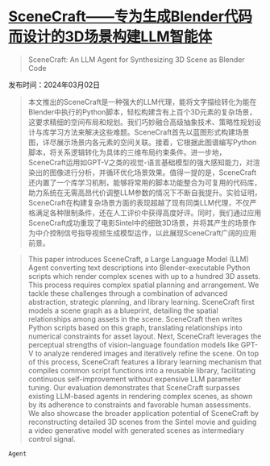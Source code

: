# [SceneCraft——专为生成Blender代码而设计的3D场景构建LLM智能体](https://arxiv.org/abs/2403.01248)

> SceneCraft: An LLM Agent for Synthesizing 3D Scene as Blender Code

发布时间：2024年03月02日

> 本文推出的SceneCraft是一种强大的LLM代理，能将文字描绘转化为能在Blender中执行的Python脚本，轻松构建含有上百个3D元素的复杂场景，这要求精细的空间布局和规划。我们巧妙融合高级抽象技术、策略性规划设计与库学习方法来解决这些难题。SceneCraft首先以蓝图形式构建场景图，详尽展示场景内各元素的空间关联。接着，它根据此图谱编写Python脚本，将关系逻辑转化为具体的三维布局约束条件。进一步地，SceneCraft运用如GPT-V之类的视觉-语言基础模型的强大感知能力，对渲染出的图像进行分析，并循环优化场景效果。值得一提的是，SceneCraft还内置了一个库学习机制，能够将常用的脚本功能整合为可复用的代码库，助力系统在无需高昂代价调整LLM参数的情况下不断自我提升。实验证明，SceneCraft在构建复杂场景方面的表现超越了现有同类LLM代理，不仅严格满足各种限制条件，还在人工评价中获得高度好评。同时，我们通过应用SceneCraft成功重现了电影Sintel中的细致3D场景，并将其产生的场景作为中介控制信号指导视频生成模型运作，以此展现SceneCraft广阔的应用前景。

> This paper introduces SceneCraft, a Large Language Model (LLM) Agent converting text descriptions into Blender-executable Python scripts which render complex scenes with up to a hundred 3D assets. This process requires complex spatial planning and arrangement. We tackle these challenges through a combination of advanced abstraction, strategic planning, and library learning. SceneCraft first models a scene graph as a blueprint, detailing the spatial relationships among assets in the scene. SceneCraft then writes Python scripts based on this graph, translating relationships into numerical constraints for asset layout. Next, SceneCraft leverages the perceptual strengths of vision-language foundation models like GPT-V to analyze rendered images and iteratively refine the scene. On top of this process, SceneCraft features a library learning mechanism that compiles common script functions into a reusable library, facilitating continuous self-improvement without expensive LLM parameter tuning. Our evaluation demonstrates that SceneCraft surpasses existing LLM-based agents in rendering complex scenes, as shown by its adherence to constraints and favorable human assessments. We also showcase the broader application potential of SceneCraft by reconstructing detailed 3D scenes from the Sintel movie and guiding a video generative model with generated scenes as intermediary control signal.

`Agent`